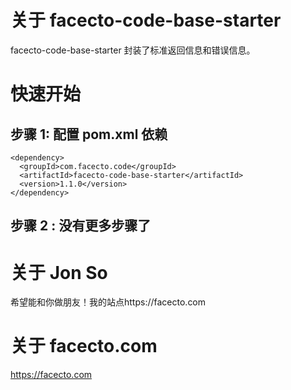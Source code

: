 # 关于 facecto-code-base-starter
facecto-code-base-starter 封装了标准返回信息和错误信息。


# 快速开始
## 步骤 1: 配置 pom.xml 依赖
```
<dependency>
  <groupId>com.facecto.code</groupId>
  <artifactId>facecto-code-base-starter</artifactId>
  <version>1.1.0</version>
</dependency>
```
## 步骤 2 : 没有更多步骤了

# 关于 Jon So
希望能和你做朋友！我的站点https://facecto.com

# 关于 facecto.com
https://facecto.com

